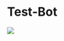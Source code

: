 # Test-Bot
</h2>
<img src="https://readme-typing-svg.herokuapp.com?color=0000FF&width=420&lines=♦𝐖ᴇʟᴄᴏᴍᴇ+𝐓ᴏ+𝐎ᴜʀ+𝐆ɪᴛʜᴜʙ+𝐑ᴇᴘᴏsɪᴛᴏʀʏ;𝐏ᴏᴡᴇʀᴇᴅ+𝐁𝚈+𝐍ᴏᴏʙ+𝐑ᴀʜᴜʟ+𝐘ᴏʜᴀɴᴇ">
<p align="center">